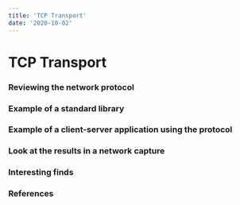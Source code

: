 ```yaml
---
title: 'TCP Transport'
date: '2020-10-02'
---
```


# TCP Transport

### Reviewing the network protocol

### Example of a standard library

### Example of a client-server application using the protocol

### Look at the results in a network capture

### Interesting finds

### References
